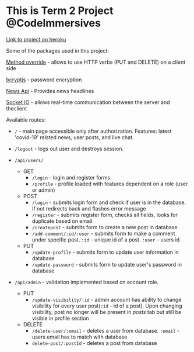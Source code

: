 # This is Term 2 Project @CodeImmersives

[Link to project on heroku](https://nikocode-term2-project.herokuapp.com)

Some of the packages used in this project: 

[Method override](https://www.npmjs.com/package/method-override) - allows to use HTTP verbs (PUT and DELETE) on a client side

[bcryptjs](https://www.npmjs.com/package/bcryptjs) - password encryption

[News Api](https://newsapi.org) - Provides news headlines

[Socket IO](socket.io) - allows real-time communication between the server and theclient

Available routes:
   * `/` - main page accessible only after authorization. Features: latest 'covid-19' related news, user posts, and live chat.
   * `/logout` - logs out user and destroys session.

   * `/api/users/` 
      * GET
         * `/login` - login and register forms.
         * `/profile` - profile loaded with features dependent on a role (user or admin)
      * POST
         * `/login` - submits login form and check if user is in the database. If not redirects back and flashes error message
         * `/register` - submits register form, checks all fields, looks for duplicate based on email.
         * `/createpost` - submits form to create a new post in database
         * `/add-comment/:id/:user` - submits form to make a comment under specific post. `:id` - unique id of a post. `:user` - users id
      * PUT
         * `/update-profile` - submits form to update user information in database
         * `/update-password` - submits form to update user's password in database
   
   * `/api/admin` - validation implemented based on account role. 
      * PUT
         * `/update-visibility/:id` - admin account has ability to change visibility for every user post(`:id` - id of a post). Upon changing visibility, post no longer will be present in *posts* tab but still be visible in profile section
      * DELETE
         * `/delete-user/:email` - deletes a user from database. `:email` - users email has to match with database
         * `delete-post/:postId` - deletes a post from database